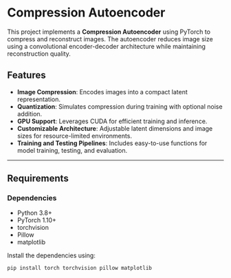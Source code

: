 # Compression Autoencoder

This project implements a **Compression Autoencoder** using PyTorch to compress and reconstruct images. The autoencoder reduces image size using a convolutional encoder-decoder architecture while maintaining reconstruction quality. 

## Features
- **Image Compression**: Encodes images into a compact latent representation.
- **Quantization**: Simulates compression during training with optional noise addition.
- **GPU Support**: Leverages CUDA for efficient training and inference.
- **Customizable Architecture**: Adjustable latent dimensions and image sizes for resource-limited environments.
- **Training and Testing Pipelines**: Includes easy-to-use functions for model training, testing, and evaluation.

---

## Requirements

### Dependencies
- Python 3.8+
- PyTorch 1.10+
- torchvision
- Pillow
- matplotlib

Install the dependencies using:
```bash
pip install torch torchvision pillow matplotlib
